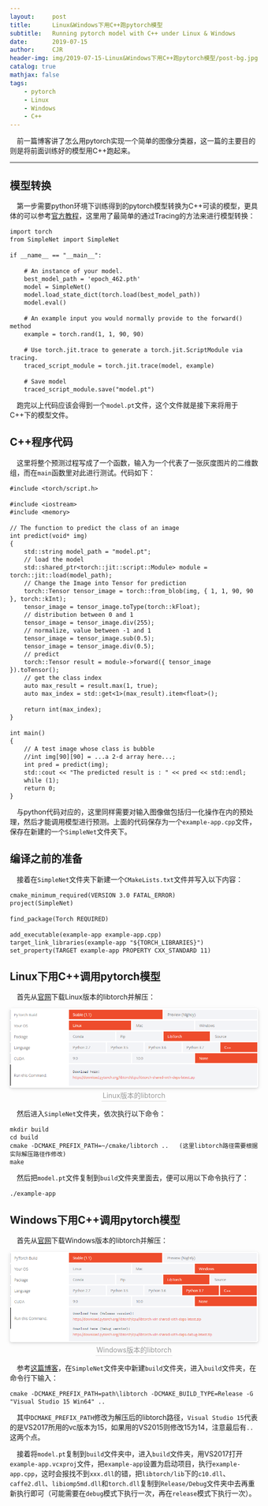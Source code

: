 ```yaml
---
layout:     post
title:      Linux&Windows下用C++跑pytorch模型
subtitle:   Running pytorch model with C++ under Linux & Windows
date:       2019-07-15
author:     CJR
header-img: img/2019-07-15-Linux&Windows下用C++跑pytorch模型/post-bg.jpg
catalog: true
mathjax: false
tags:
    - pytorch
    - Linux
    - Windows
    - C++
---
```


&emsp;前一篇博客讲了怎么用pytorch实现一个简单的图像分类器，这一篇的主要目的则是将前面训练好的模型用C++跑起来。

---

## 模型转换

&emsp;第一步需要python环境下训练得到的pytorch模型转换为C++可读的模型，更具体的可以参考[官方教程](https://pytorch.org/tutorials/advanced/cpp_export.html)，这里用了最简单的通过Tracing的方法来进行模型转换：
```
import torch
from SimpleNet import SimpleNet

if __name__ == "__main__":
    
    # An instance of your model.
    best_model_path = 'epoch_462.pth'
    model = SimpleNet()
    model.load_state_dict(torch.load(best_model_path))
    model.eval()

    # An example input you would normally provide to the forward() method
    example = torch.rand(1, 1, 90, 90)

    # Use torch.jit.trace to generate a torch.jit.ScriptModule via tracing.
    traced_script_module = torch.jit.trace(model, example)

    # Save model
    traced_script_module.save("model.pt")
```

&emsp;跑完以上代码应该会得到一个`model.pt`文件，这个文件就是接下来将用于C++下的模型文件。

## C++程序代码

&emsp;这里将整个预测过程写成了一个函数，输入为一个代表了一张灰度图片的二维数组，而在`main`函数里对此进行测试。代码如下：

```
#include <torch/script.h>

#include <iostream>
#include <memory>

// The function to predict the class of an image
int predict(void* img)
{
	std::string model_path = "model.pt";
	// load the model
	std::shared_ptr<torch::jit::script::Module> module = torch::jit::load(model_path);
	// Change the Image into Tensor for prediction
	torch::Tensor tensor_image = torch::from_blob(img, { 1, 1, 90, 90 }, torch::kInt);
	tensor_image = tensor_image.toType(torch::kFloat);
	// distribution between 0 and 1
	tensor_image = tensor_image.div(255);
	// normalize, value between -1 and 1
	tensor_image = tensor_image.sub(0.5);
	tensor_image = tensor_image.div(0.5);
	// predict
	torch::Tensor result = module->forward({ tensor_image }).toTensor();
	// get the class index
	auto max_result = result.max(1, true);
    auto max_index = std::get<1>(max_result).item<float>();

	return int(max_index);
}

int main()
{
	// A test image whose class is bubble
	//int img[90][90] = ...a 2-d array here...;
	int pred = predict(img);
	std::cout << "The predicted result is : " << pred << std::endl;
	while (1);
	return 0;
}
```

&emsp;与python代码对应的，这里同样需要对输入图像做包括归一化操作在内的预处理，然后才能调用模型进行预测。上面的代码保存为一个`example-app.cpp`文件，保存在新建的一个`SimpleNet`文件夹下。

## 编译之前的准备

&emsp;接着在`SimpleNet`文件夹下新建一个`CMakeLists.txt`文件并写入以下内容：

```
cmake_minimum_required(VERSION 3.0 FATAL_ERROR)
project(SimpleNet)

find_package(Torch REQUIRED)

add_executable(example-app example-app.cpp)
target_link_libraries(example-app "${TORCH_LIBRARIES}")
set_property(TARGET example-app PROPERTY CXX_STANDARD 11)
```


## Linux下用C++调用pytorch模型

&emsp;首先从[官网](https://pytorch.org/get-started/locally/)下载Linux版本的libtorch并解压：

<center>
    <img style="border-radius: 0.3125em;
    box-shadow: 0 2px 4px 0 rgba(34,36,38,.12),0 2px 10px 0 rgba(34,36,38,.08);" 
    src="https://raw.githubusercontent.com/ShowLo/ShowLo.github.io/master/img/2019-07-15-Linux&Windows下用C++跑pytorch模型/libtorch-linux.png">
    <br>
    <div style="color:orange; border-bottom: 1px solid #d9d9d9;
    display: inline-block;
    color: #999;
    padding: 2px;">Linux版本的libtorch</div>
</center>

&emsp;然后进入`SimpleNet`文件夹，依次执行以下命令：

```
mkdir build
cd build
cmake -DCMAKE_PREFIX_PATH=~/cmake/libtorch ..	(这里libtorch路径需要根据实际解压路径作修改)
make
```

&emsp;然后把`model.pt`文件复制到`build`文件夹里面去，便可以用以下命令执行了：

```
./example-app
```

## Windows下用C++调用pytorch模型

&emsp;首先从[官网](https://pytorch.org/get-started/locally/)下载Windows版本的libtorch并解压：

<center>
    <img style="border-radius: 0.3125em;
    box-shadow: 0 2px 4px 0 rgba(34,36,38,.12),0 2px 10px 0 rgba(34,36,38,.08);" 
    src="https://raw.githubusercontent.com/ShowLo/ShowLo.github.io/master/img/2019-07-15-Linux&Windows下用C++跑pytorch模型/libtorch-windows.png">
    <br>
    <div style="color:orange; border-bottom: 1px solid #d9d9d9;
    display: inline-block;
    color: #999;
    padding: 2px;">Windows版本的libtorch</div>
</center>


&emsp;参考[这篇博客](https://oldpan.me/archives/pytorch-windows-libtorch)，在`SimpleNet`文件夹中新建`build`文件夹，进入`build`文件夹，在命令行下输入：
```
cmake -DCMAKE_PREFIX_PATH=path\libtorch -DCMAKE_BUILD_TYPE=Release -G "Visual Studio 15 Win64" ..
```

&emsp;其中`DCMAKE_PREFIX_PATH`修改为解压后的libtorch路径，`Visual Studio 15`代表的是VS2017所用的vc版本为15，如果用的VS2015则修改15为14，注意最后有`..`这两个点。

&emsp;接着将`model.pt`复制到`build`文件夹中，进入`build`文件夹，用VS2017打开`example-app.vcxproj`文件，把`example-app`设置为启动项目，执行`example-app.cpp`，这时会报找不到`xxx.dll`的错，把`libtorch/lib`下的`c10.dll`、`caffe2.dll`、`libiomp5md.dll`和`torch.dll`复制到`Release/Debug`文件夹中去再重新执行即可（可能需要在`debug`模式下执行一次，再在`release`模式下执行一次）。